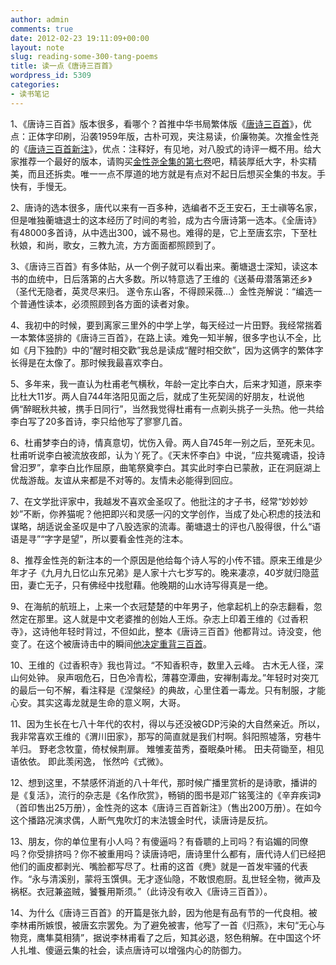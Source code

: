 ```yaml
---
author: admin
comments: true
date: 2012-02-23 19:11:09+00:00
layout: note
slug: reading-some-300-tang-poems
title: 读一点《唐诗三百首》
wordpress_id: 5309
categories:
- 读书笔记
---
```


1、《唐诗三百首》版本很多，看哪个？首推中华书局繁体版《[唐诗三百首](http://www.amazon.cn/gp/product/B001198JTI)》，优点：正体字印刷，沿袭1959年版，古朴可观，夹注易读，价廉物美。次推金性尧的《[唐诗三百首新注](http://www.amazon.cn/gp/product/B002R58LLG)》，优点：注释好，有见地，对八股式的诗评一概不用。给大家推荐一个最好的版本，请购买[金性尧全集的第七卷](http://www.amazon.cn/gp/product/B002R58LLG)吧，精装厚纸大字，朴实精美，而且还拆卖。唯一一点不厚道的地方就是有点对不起日后想买全集的书友。手快有，手慢无。

2、唐诗的选本很多，唐代以来有一百多种，选编者不乏王安石，王士禛等名家，但是唯独蘅塘退士的这本经历了时间的考验，成为古今唐诗第一选本。《全唐诗》有48000多首诗，从中选出300，诚不易也。难得的是，它上至唐玄宗，下至杜秋娘，和尚，歌女，三教九流，方方面面都照顾到了。

3、《唐诗三百首》有多体贴，从一个例子就可以看出来。蘅塘退士深知，读这本书的血统中，日后落第的占大多数。所以特意选了王维的《送綦毋潜落第还乡》（圣代无隐者，英灵尽来归。 遂令东山客，不得顾采薇…）金性尧解说：“编选一个普通性读本，必须照顾到各方面的读者对象。

4、我初中的时候，要到离家三里外的中学上学，每天经过一片田野。我经常揣着一本繁体竖排的《唐诗三百首》，在路上读。难免一知半解，很多字也认不全，比如《月下独酌》中的“醒时相交歡”我总是读成“醒时相交飲”，因为这俩字的繁体字长得是在太像了。那时候我最喜欢李白。

5、多年来，我一直认为杜甫老气横秋，年龄一定比李白大，后来才知道，原来李比杜大11岁。两人自744年洛阳见面之后，就成了生死契阔的好朋友，杜说他俩“醉眠秋共被，携手日同行”，当然我觉得杜甫有一点剃头挑子一头热。他一共给李白写了20多首诗，李只给他写了寥寥几首。

6、杜甫梦李白的诗，情真意切，忧伤入骨。两人自745年一别之后，至死未见。杜甫听说李白被流放夜郎，认为丫死了。《天末怀李白》中说，“应共冤魂语，投诗曾汨罗”，拿李白比作屈原，曲笔祭奠李白。其实此时李白已蒙赦，正在洞庭湖上优哉游哉。友谊从来都是不对等的。友情未必能得到回应。

7、在文学批评家中，我越发不喜欢金圣叹了。他批注的才子书，经常“妙妙妙妙”不断，你养猫呢？他把即兴和灵感一闪的文学创作，当成了处心积虑的技法和谋略，胡适说金圣叹是中了八股选家的流毒。蘅塘退士的评也八股得很，什么“语语是寻”“字字是望”，所以要看金性尧的注本。

8、推荐金性尧的新注本的一个原因是他给每个诗人写的小传不错。原来王维是少年才子《九月九日忆山东兄弟》是人家十六七岁写的。晚来凄凉，40岁就归隐蓝田，妻亡无子，只有佛经中找慰藉。他晚期的山水诗写得真是一绝。

9、在海航的航班上，上来一个衣冠楚楚的中年男子，他拿起机上的杂志翻看，忽然定在那里。这人就是中文老婆推的创始人王烁。杂志上印着王维的《过香积寺》，这诗他年轻时背过，不但如此，整本《唐诗三百首》他都背过。诗没变，他变了。在这个被唐诗击中的瞬间[他决定重背三百首](http://wangshuo.blog.caixin.com/archives/2867)。

10、王维的《过香积寺》我也背过。“不知香积寺，数里入云峰。 古木无人径，深山何处钟。 泉声咽危石，日色冷青松，薄暮空潭曲，安禅制毒龙。”年轻时对突兀的最后一句不解，看注释是《涅槃经》的典故，心里住着一毒龙。只有制服，才能心安。其实这毒龙就是生命的意义啊，大哥。

11、因为生长在七八十年代的农村，得以与还没被GDP污染的大自然亲近。所以，我非常喜欢王维的《渭川田家》，那写的简直就是我们村啊。斜阳照墟落，穷巷牛羊归。 野老念牧童，倚杖候荆扉。 雉雊麦苗秀，蚕眠桑叶稀。 田夫荷锄至，相见语依依。 即此羡闲逸， 怅然吟《式微》。

12、想到这里，不禁感怀消逝的八十年代，那时候广播里赏析的是诗歌，播讲的是《复活》，流行的杂志是《名作欣赏》，畅销的图书是邓广铭笺注的《辛弃疾词》（首印售出25万册），金性尧的这本《唐诗三百首新注》（售出200万册）。在如今这个播路况演求偶，人断气鬼吹灯的末法镀金时代，读唐诗是反抗。

13、朋友，你的单位里有小人吗？有傻逼吗？有昏聩的上司吗？有谄媚的同僚吗？你受排挤吗？你不被重用吗？读唐诗吧，唐诗里什么都有，唐代诗人们已经把他们的画皮都剥光、嘴脸都写尽了。杜甫的这首《麂》就是一首发牢骚的代表作。“永与清溪别，蒙将玉馔俱。无才逐仙隐，不敢恨庖厨。乱世轻全物，微声及祸枢。衣冠兼盗贼，饕餮用斯须。”（此诗没有收入《唐诗三百首》）。

14、为什么《唐诗三百首》的开篇是张九龄，因为他是有品有节的一代良相。被李林甫所嫉恨，被唐玄宗罢免。为了避免被害，他写了一首《归燕》，末句“无心与物竞，鹰隼莫相猜”，据说李林甫看了之后，知其必退，怒色稍解。在中国这个坏人扎堆、傻逼云集的社会，读点唐诗可以增强内心的防御力。
